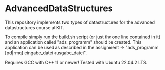 # AdvancedDataStructures
This repository implements two types of datastructures for the advanced datastructures course at KIT.

To compile simply run the build.sh script (or just the one line contained in it) and an application called "ads_programm" should be created.
This application can be used as described in the assignment -> "ads_programm [pd|rmq] eingabe_datei ausgabe_datei".

Requires GCC with C++ 11 or newer!
Tested with Ubuntu 22.04.2 LTS.
